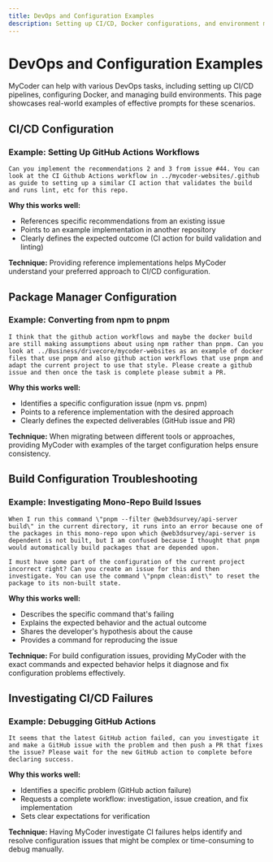 ```yaml
---
title: DevOps and Configuration Examples
description: Setting up CI/CD, Docker configurations, and environment management
---
```


# DevOps and Configuration Examples

MyCoder can help with various DevOps tasks, including setting up CI/CD pipelines, configuring Docker, and managing build environments. This page showcases real-world examples of effective prompts for these scenarios.

## CI/CD Configuration

### Example: Setting Up GitHub Actions Workflows

```
Can you implement the recommendations 2 and 3 from issue #44. You can look at the CI Github Actions workflow in ../mycoder-websites/.github as guide to setting up a similar CI action that validates the build and runs lint, etc for this repo.
```

**Why this works well:**
- References specific recommendations from an existing issue
- Points to an example implementation in another repository
- Clearly defines the expected outcome (CI action for build validation and linting)

**Technique:** Providing reference implementations helps MyCoder understand your preferred approach to CI/CD configuration.

## Package Manager Configuration

### Example: Converting from npm to pnpm

```
I think that the github action workflows and maybe the docker build are still making assumptions about using npm rather than pnpm. Can you look at ../Business/drivecore/mycoder-websites as an example of docker files that use pnpm and also github action workflows that use pnpm and adapt the current project to use that style. Please create a github issue and then once the task is complete please submit a PR.
```

**Why this works well:**
- Identifies a specific configuration issue (npm vs. pnpm)
- Points to a reference implementation with the desired approach
- Clearly defines the expected deliverables (GitHub issue and PR)

**Technique:** When migrating between different tools or approaches, providing MyCoder with examples of the target configuration helps ensure consistency.

## Build Configuration Troubleshooting

### Example: Investigating Mono-Repo Build Issues

```
When I run this command \"pnpm --filter @web3dsurvey/api-server build\" in the current directory, it runs into an error because one of the packages in this mono-repo upon which @web3dsurvey/api-server is dependent is not built, but I am confused because I thought that pnpm would automatically build packages that are depended upon.

I must have some part of the configuration of the current project incorrect right? Can you create an issue for this and then investigate. You can use the command \"pnpm clean:dist\" to reset the package to its non-built state.
```

**Why this works well:**
- Describes the specific command that's failing
- Explains the expected behavior and the actual outcome
- Shares the developer's hypothesis about the cause
- Provides a command for reproducing the issue

**Technique:** For build configuration issues, providing MyCoder with the exact commands and expected behavior helps it diagnose and fix configuration problems effectively.

## Investigating CI/CD Failures

### Example: Debugging GitHub Actions

```
It seems that the latest GitHub action failed, can you investigate it and make a GitHub issue with the problem and then push a PR that fixes the issue? Please wait for the new GitHub action to complete before declaring success.
```

**Why this works well:**
- Identifies a specific problem (GitHub action failure)
- Requests a complete workflow: investigation, issue creation, and fix implementation
- Sets clear expectations for verification

**Technique:** Having MyCoder investigate CI failures helps identify and resolve configuration issues that might be complex or time-consuming to debug manually.
